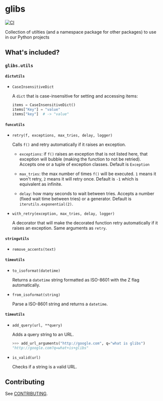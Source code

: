 # glibs

[![CI](https://github.com/projetoeureka/glibs/actions/workflows/ci.yml/badge.svg)](https://github.com/projetoeureka/glibs/actions/workflows/ci.yml)

Collection of utilties (and a namespace package for other packages) to use in our Python projects

## What's included?

### `glibs.utils`

#### `dictutils`

- `CaseInsensitiveDict`

  A `dict` that is case-insensitive for setting and accessing items:

  ```python
  items = CaseInsensitiveDict()
  items["Key"] = "value"
  items["key"]  # -> "value"
  ```

#### `funcutils`

- `retry(f, exceptions, max_tries, delay, logger)`

  Calls `f()` and retry automatically if it raises an exception.

  - `exceptions`: if `f()` raises an exception that is not listed here, that exception will bubble (making the function to not be retried). Accepts one or a tuple of exception classes. Default is `Exception`

  - `max_tries`: the max number of times `f()` will be executed. `1` means it won't retry, `2` means it will retry once. Default is `-1` which is equivalent as infinite.

  - `delay`: how many seconds to wait between tries. Accepts a number (fixed wait time between tries) or a generator. Default is `iterutils.exponential(2)`.

- `with_retry(exception, max_tries, delay, logger)`

  A decorator that will make the decorated function retry automatically if it raises an exception. Same arguments as `retry`.

#### `stringutils`

- `remove_accents(text)`

#### `timeutils`

- `to_isoformat(datetime)`

  Returns a `datetime` string formatted as ISO-8601 with the Z flag automatically.

- `from_isoformat(string)`

  Parse a ISO-8601 string and returns a `datetime`.

#### `timeutils`

- `add_query(url, **query)`

  Adds a query string to an URL.

  ```python
  >>> add_url_arguments("http://google.com", q="what is glibs")
  "http://google.com?q=what+is+glibs"
  ```

- `is_valid(url)`

  Checks if a string is a valid URL.

## Contributing

See [CONTRIBUTING](CONTRIBUTING.md).
